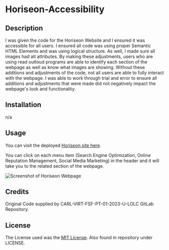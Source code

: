 # Horiseon-Accessibility

## Description

I was given the code for the Horiseon Website and I ensured it was accessible for all users. I ensured all code was using proper Semantic HTML Elements and was using logical structure. As well, I made sure all images had alt attributes. By making these adjustments, users who are using read outloud programs are able to identify each section of the webpage as well as know what images are showing. Without these additions and adjustments of the code, not all users are able to fully interact with the webpage. I was able to work through trial and error to ensure all additions and adjustments that were made did not negatively impact the webpage's look and functionality. 

## Installation

n/a

## Usage

You can visit the deployed [Horiseon site here](https://mdeluca13.github.io/horiseon-accessibility/).

You can click on each menu item (Search Engine Optimization, Online Reputation Management, Social Media Marketing) in the header and it will take you to the related section of the webpage.

![Screenshot of Horiseon Webpage](/horiseon-accessibility/assets/images/screenshot.png)

## Credits

Original Code supplied by CARL-VIRT-FSF-PT-01-2023-U-LOLC GitLab Repository.

## License

The License used was the [MIT License](https://choosealicense.com/licenses/mit/). Also found in repository under LICENSE.
